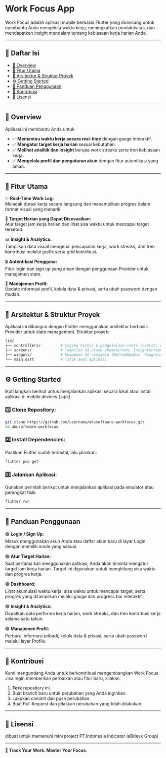 # Work Focus App

Work Focus adalah aplikasi mobile berbasis Flutter yang dirancang untuk membantu Anda mengelola waktu kerja, meningkatkan produktivitas, dan mendapatkan insight mendalam tentang kebiasaan kerja harian Anda.

---

## 📌 Daftar Isi

- [📖 Overview](#overview)
- [🚀 Fitur Utama](#fitur-utama)
- [📂 Arsitektur & Struktur Proyek](#arsitektur--struktur-proyek)
- [⚙️ Getting Started](#getting-started)
- [📝 Panduan Penggunaan](#panduan-penggunaan)
- [🤝 Kontribusi](#kontribusi)
- [📜 Lisensi](#lisensi)

---

## 📖 Overview

Aplikasi ini membantu Anda untuk:
- ✅ **Memantau waktu kerja secara real-time** dengan gauge interaktif.
- ✅ **Mengatur target kerja harian** sesuai kebutuhan.
- ✅ **Melihat analitik dan insight** berupa work streaks serta tren kebiasaan kerja.
- ✅ **Mengelola profil dan pengaturan akun** dengan fitur autentikasi yang aman.

---

## 🚀 Fitur Utama

✨ **Real-Time Work Log:**  
Melacak durasi kerja secara langsung dan menampilkan progres dalam format visual yang menarik.

🎯 **Target Harian yang Dapat Disesuaikan:**  
Atur target jam kerja harian dan lihat sisa waktu untuk mencapai target tersebut.

📊 **Insight & Analytics:**  
Tampilkan data visual mengenai pencapaian kerja, work streaks, dan tren kontribusi melalui grafik serta grid kontribusi.

🔒 **Autentikasi Pengguna:**  
Fitur login dan sign up yang aman dengan penggunaan Provider untuk manajemen state.

👤 **Manajemen Profil:**  
Update informasi profil, kelola data & privasi, serta ubah password dengan mudah.

---

## 📂 Arsitektur & Struktur Proyek

Aplikasi ini dibangun dengan Flutter menggunakan arsitektur berbasis Provider untuk state management. Struktur proyek:

```bash
lib/
├── controllers/         # Logika bisnis & pengelolaan state (contoh: AuthController, TargetController)
├── screens/             # Tampilan UI utama (HomeScreen, InsightScreen, LoginScreen, ProfileScreen)
├── widgets/             # Komponen UI reusable (BottomNavBar, ProgressBox, dll.)
└── main.dart            # Titik awal aplikasi
```

---

## ⚙️ Getting Started

Ikuti langkah berikut untuk menjalankan aplikasi secara lokal atau install aplikasi di mobile devices (.apk):

### 1️⃣ Clone Repository:

```bash
git clone https://github.com/username/akusoftware-workfocus.git
cd akusoftware-workfocus
```

### 2️⃣ Install Dependencies:

Pastikan Flutter sudah terinstal, lalu jalankan:

```bash
flutter pub get
```

### 3️⃣ Jalankan Aplikasi:

Gunakan perintah berikut untuk menjalankan aplikasi pada emulator atau perangkat fisik:

```bash
flutter run
```

---

## 📝 Panduan Penggunaan

🟢 **Login / Sign Up:**  
Masuk menggunakan akun Anda atau daftar akun baru di layar Login dengan memilih mode yang sesuai.

🟢 **Atur Target Harian:**  
Saat pertama kali menggunakan aplikasi, Anda akan diminta mengatur target jam kerja harian. Target ini digunakan untuk menghitung sisa waktu dan progres kerja.

🟢 **Dashboard:**  
Lihat akumulasi waktu kerja, sisa waktu untuk mencapai target, serta progres yang ditampilkan melalui gauge dan progress bar interaktif.

🟢 **Insight & Analytics:**  
Dapatkan data performa kerja harian, work streaks, dan tren kontribusi kerja selama satu tahun.

🟢 **Manajemen Profil:**  
Perbarui informasi pribadi, kelola data & privasi, serta ubah password melalui layar Profile.

---

## 🤝 Kontribusi

Kami mengundang Anda untuk berkontribusi mengembangkan Work Focus. Jika ingin memberikan perbaikan atau fitur baru, silakan:

1. **Fork** repository ini.
2. Buat branch baru untuk perubahan yang Anda inginkan.
3. Lakukan commit dan push perubahan.
4. Buat Pull Request dan jelaskan perubahan yang telah dilakukan.

---

## 📜 Lisensi

dibuat untuk memenuhi mini project PT.Indonesia Indicator (eBdesk Group)

---

**🎯 Track Your Work. Master Your Focus.**
